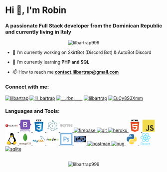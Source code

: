 <h1>Hi 👋, I'm Robin</h1>
<h3>A passionate Full Stack developer from the Dominican Republic and currently living in Italy</h3>

<p align="center"> <img src="https://komarev.com/ghpvc/?username=lilbartrap999&label=Profile%20views&color=ff0000&style=flat" alt="lilbartrap999" /> </p>

- 🔭 I’m currently working on SkirtBot (Discord Bot) & AutoBot Discord

- 🌱 I’m currently learning **PHP and SQL**

- 📫 How to reach me **contact.lilbartrap@gmail.com**

<h3 align="left">Connect with me:</h3>
<p align="left">
<a href="https://dev.to/lilbartrap" target="blank"><img align="center" src="https://cdn.jsdelivr.net/npm/simple-icons@3.0.1/icons/dev-dot-to.svg" alt="lilbartrap" height="30" width="40" /></a>
<a href="https://twitter.com/lil_bartrap" target="blank"><img align="center" src="https://cdn.jsdelivr.net/npm/simple-icons@3.0.1/icons/twitter.svg" alt="lil_bartrap" height="30" width="40" /></a>
<a href="https://instagram.com/__.rbn.____" target="blank"><img align="center" src="https://cdn.jsdelivr.net/npm/simple-icons@3.0.1/icons/instagram.svg" alt="__.rbn.____" height="30" width="40" /></a>
<a href="https://www.youtube.com/c/lilbartrap" target="blank"><img align="center" src="https://cdn.jsdelivr.net/npm/simple-icons@3.0.1/icons/youtube.svg" alt="lilbartrap" height="30" width="40" /></a>
<a href="https://discord.com/users/594639565268975618" target="blank"><img align="center" src="https://cdn.jsdelivr.net/npm/simple-icons@3.0.1/icons/discord.svg" alt="EuCy8S3Xmm" height="30" width="40" /></a>
</p>

<h3 align="left">Languages and Tools:</h3>
<p align="left"> <a href="https://angular.io" target="_blank"> <img src="https://raw.githubusercontent.com/devicons/devicon/master/icons/angularjs/angularjs-original-wordmark.svg" alt="angularjs" width="40" height="40"/> </a> <a href="https://getbootstrap.com" target="_blank"> <img src="https://raw.githubusercontent.com/devicons/devicon/master/icons/bootstrap/bootstrap-plain-wordmark.svg" alt="bootstrap" width="40" height="40"/> </a> <a href="https://www.w3schools.com/css/" target="_blank"> <img src="https://raw.githubusercontent.com/devicons/devicon/master/icons/css3/css3-original-wordmark.svg" alt="css3" width="40" height="40"/> </a> <a href="https://www.electronjs.org" target="_blank"> <img src="https://raw.githubusercontent.com/devicons/devicon/master/icons/electron/electron-original.svg" alt="electron" width="40" height="40"/> </a> <a href="https://expressjs.com" target="_blank"> <img src="https://raw.githubusercontent.com/devicons/devicon/master/icons/express/express-original-wordmark.svg" alt="express" width="40" height="40"/> </a> <a href="https://firebase.google.com/" target="_blank"> <img src="https://www.vectorlogo.zone/logos/firebase/firebase-icon.svg" alt="firebase" width="40" height="40"/> </a> <a href="https://git-scm.com/" target="_blank"> <img src="https://www.vectorlogo.zone/logos/git-scm/git-scm-icon.svg" alt="git" width="40" height="40"/> </a> <a href="https://heroku.com" target="_blank"> <img src="https://www.vectorlogo.zone/logos/heroku/heroku-icon.svg" alt="heroku" width="40" height="40"/> </a> <a href="https://www.w3.org/html/" target="_blank"> <img src="https://raw.githubusercontent.com/devicons/devicon/master/icons/html5/html5-original-wordmark.svg" alt="html5" width="40" height="40"/> </a> <a href="https://developer.mozilla.org/en-US/docs/Web/JavaScript" target="_blank"> <img src="https://raw.githubusercontent.com/devicons/devicon/master/icons/javascript/javascript-original.svg" alt="javascript" width="40" height="40"/> </a> <a href="https://www.linux.org/" target="_blank"> <img src="https://raw.githubusercontent.com/devicons/devicon/master/icons/linux/linux-original.svg" alt="linux" width="40" height="40"/> </a> <a href="https://www.mongodb.com/" target="_blank"> <img src="https://raw.githubusercontent.com/devicons/devicon/master/icons/mongodb/mongodb-original-wordmark.svg" alt="mongodb" width="40" height="40"/> </a> <a href="https://www.mysql.com/" target="_blank"> <img src="https://raw.githubusercontent.com/devicons/devicon/master/icons/mysql/mysql-original-wordmark.svg" alt="mysql" width="40" height="40"/> </a> <a href="https://nodejs.org" target="_blank"> <img src="https://raw.githubusercontent.com/devicons/devicon/master/icons/nodejs/nodejs-original-wordmark.svg" alt="nodejs" width="40" height="40"/> </a> <a href="https://www.photoshop.com/en" target="_blank"> <img src="https://raw.githubusercontent.com/devicons/devicon/master/icons/photoshop/photoshop-line.svg" alt="photoshop" width="40" height="40"/> </a> <a href="https://www.php.net" target="_blank"> <img src="https://raw.githubusercontent.com/devicons/devicon/master/icons/php/php-original.svg" alt="php" width="40" height="40"/> </a> <a href="https://postman.com" target="_blank"> <img src="https://www.vectorlogo.zone/logos/getpostman/getpostman-icon.svg" alt="postman" width="40" height="40"/> </a> <a href="https://pugjs.org" target="_blank"> <img src="https://cdn.worldvectorlogo.com/logos/pug.svg" alt="pug" width="40" height="40"/> </a> <a href="https://www.python.org" target="_blank"> <img src="https://raw.githubusercontent.com/devicons/devicon/master/icons/python/python-original.svg" alt="python" width="40" height="40"/> </a> <a href="https://reactjs.org/" target="_blank"> <img src="https://raw.githubusercontent.com/devicons/devicon/master/icons/react/react-original-wordmark.svg" alt="react" width="40" height="40"/> </a> <a href="https://www.sqlite.org/" target="_blank"> <img src="https://www.vectorlogo.zone/logos/sqlite/sqlite-icon.svg" alt="sqlite" width="40" height="40"/> </a> </p>

<p align="center">&nbsp; <br> <img align="center" src="https://github-readme-stats.vercel.app/api?username=lilbartrap999&show_icons=true&theme=dracula&title_color=ff0000&text_color=ffffff&locale=en" alt="lilbartrap999" /></p>
